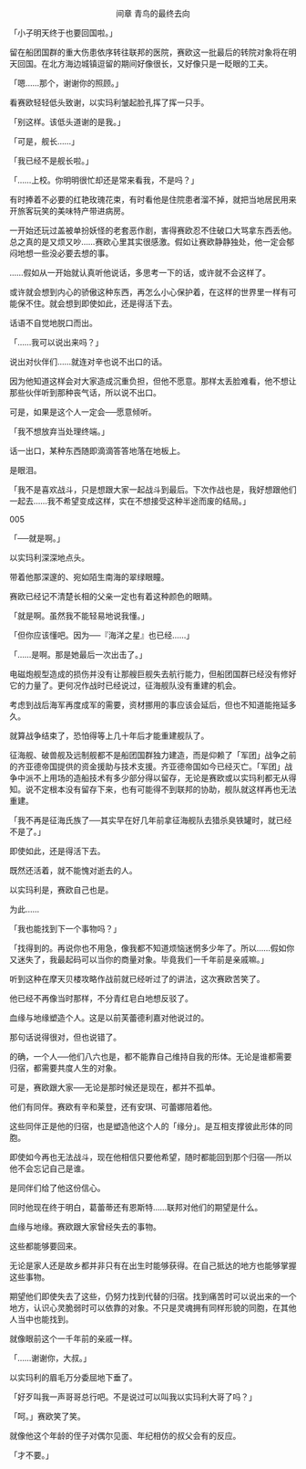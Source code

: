<p align="center">间章 青鸟的最终去向</p>

「小子明天终于也要回国啦。」

留在船团国群的重大伤患依序转往联邦的医院，赛欧这一批最后的转院对象将在明天回国。在北方海边城镇逗留的期间好像很长，又好像只是一眨眼的工夫。

「嗯……那个，谢谢你的照顾。」

看赛欧轻轻低头致谢，以实玛利皱起脸孔挥了挥一只手。

「别这样。该低头道谢的是我。」

「可是，舰长……」

「我已经不是舰长啦。」

「……上校。你明明很忙却还是常来看我，不是吗？」

有时捧着不必要的红艳玫瑰花束，有时看他是住院患者溜不掉，就把当地居民用来开旅客玩笑的美味特产带进病房。

一开始还玩过盖被单扮妖怪的老套恶作剧，害得赛欧忍不住破口大骂拿东西丢他。总之真的是又烦又吵……赛欧心里其实很感激。假如让赛欧静静独处，他一定会郁闷地想一些没必要去想的事。

……假如从一开始就认真听他说话，多思考一下的话，或许就不会这样了。

或许就会想到内心的骄傲这种东西，再怎么小心保护着，在这样的世界里一样有可能保不住。就会想到即使如此，还是得活下去。

话语不自觉地脱口而出。

「……我可以说出来吗？」

说出对伙伴们……就连对辛也说不出口的话。

因为他知道这样会对大家造成沉重负担，但他不愿意。那样太丢脸难看，他不想让那些伙伴听到那种丧气话，所以说不出口。

可是，如果是这个人一定会──愿意倾听。

「我不想放弃当处理终端。」

话一出口，某种东西随即滴滴答答地落在地板上。

是眼泪。

「我不是喜欢战斗，只是想跟大家一起战斗到最后。下次作战也是，我好想跟他们一起去……我不希望变成这样，实在不想接受这种半途而废的结局。」

005

「──就是啊。」

以实玛利深深地点头。

带着他那深邃的、宛如陌生南海的翠绿眼瞳。

赛欧已经记不清楚长相的父亲一定也有着这种颜色的眼睛。

「就是啊。虽然我不能轻易地说我懂。」

「但你应该懂吧。因为──『海洋之星』也已经……」

「……是啊。那是她最后一次出击了。」

电磁炮舰型造成的损伤并没有让那艘巨舰失去航行能力，但船团国群已经没有修好它的力量了。更何况作战时已经说过，征海舰队没有重建的机会。

考虑到战后海军再度成军的需要，资材挪用的事应该会延后，但也不知道能拖延多久。

就算战争结束了，恐怕得等上几十年后才能重建舰队了。

征海舰、破兽舰及远制舰都不是船团国群独力建造，而是仰赖了「军团」战争之前的齐亚德帝国提供的资金援助与技术支援。齐亚德帝国如今已经灭亡。「军团」战争中派不上用场的造船技术有多少部分得以留存，无论是赛欧或以实玛利都无从得知。说不定根本没有留存下来，也有可能得不到联邦的协助，舰队就这样再也无法重建。

「我不再是征海氏族了──其实早在好几年前拿征海舰队去猎杀臭铁罐时，就已经不是了。」

即使如此，还是得活下去。

既然还活着，就不能愧对逝去的人。

以实玛利是，赛欧自己也是。

为此……

「我也能找到下一个事物吗？」

「找得到的。再说你也不用急，像我都不知道烦恼迷惘多少年了。所以……假如你又迷失了，我最起码可以当你的商量对象。毕竟我们一千年前是亲戚嘛。」

听到这种在摩天贝楼攻略作战前就已经听过了的讲法，这次赛欧苦笑了。

他已经不再像当时那样，不分青红皂白地想反驳了。

血缘与地缘塑造个人。这是以前芙蕾德利嘉对他说过的。

那句话说得很对，但也说错了。

的确，一个人──他们八六也是，都不能靠自己维持自我的形体。无论是谁都需要归宿，都需要共度人生的对象。

可是，赛欧跟大家──无论是那时候还是现在，都并不孤单。

他们有同伴。赛欧有辛和莱登，还有安琪、可蕾娜陪着他。

这些同伴正是他的归宿，也是塑造他这个人的「缘分」。是互相支撑彼此形体的同胞。

即使如今再也无法战斗，现在他相信只要他希望，随时都能回到那个归宿──所以他不会忘记自己是谁。

是同伴们给了他这份信心。

同时他现在终于明白，葛蕾蒂还有恩斯特……联邦对他们的期望是什么。

血缘与地缘。赛欧跟大家曾经失去的事物。

这些都能够要回来。

无论是家人还是故乡都并非只有在出生时能够获得。在自己抵达的地方也能够掌握这些事物。

期望他们即使失去了这些，仍努力找到代替的归宿。找到痛苦时可以说出来的一个地方，认识心灵脆弱时可以依靠的对象。不只是灵魂拥有同样形貌的同胞，在其他人当中也能找到。

就像眼前这个一千年前的亲戚一样。

「……谢谢你，大叔。」

以实玛利的眉毛万分委屈地下垂了。

「好歹叫我一声哥哥总行吧。不是说过可以叫我以实玛利大哥了吗？」

「呵。」赛欧笑了笑。

就像他这个年龄的侄子对偶尔见面、年纪相仿的叔父会有的反应。

「才不要。」

